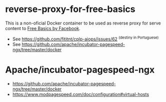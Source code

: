 # reverse-proxy-for-free-basics
This is a non-oficial Docker container to be used as reverse proxy for serve
content to [Free Basics by Facebook](https://info.internet.org).

- See https://github.com/fititnt/cplp-aiops/issues/62 <sup>(destiny in Portuguese)</sup>
- See https://github.com/apache/incubator-pagespeed-ngx/tree/master/docker

# Apache/incubator-pagespeed-ngx
- <https://github.com/apache/incubator-pagespeed-ngx/tree/master/docker>
- <https://www.modpagespeed.com/doc/configuration#virtual-hosts>
